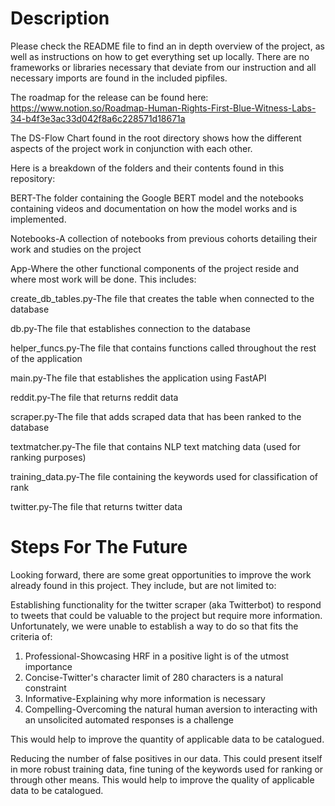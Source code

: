# Description

Please check the README file to find an in depth overview of the project, as well as instructions on how to get everything set up locally. There are no frameworks or libraries necessary that deviate from our instruction and all necessary imports are found in the included pipfiles.

The roadmap for the release can be found here: https://www.notion.so/Roadmap-Human-Rights-First-Blue-Witness-Labs-34-b4f3e3ac33d042f8a6c228571d18671a

The DS-Flow Chart found in the root directory shows how the different aspects of the project work in conjunction with each other.

Here is a breakdown of the folders and their contents found in this repository:

BERT-The folder containing the Google BERT model and the notebooks containing videos and documentation on how the model works and is implemented.

Notebooks-A collection of notebooks from previous cohorts detailing their work and studies on the project

App-Where the other functional components of the project reside and where most work will be done. This includes:

create_db_tables.py-The file that creates the table when connected to the database

db.py-The file that establishes connection to the database

helper_funcs.py-The file that contains functions called throughout the rest of the application

main.py-The file that establishes the application using FastAPI

reddit.py-The file that returns reddit data

scraper.py-The file that adds scraped data that has been ranked to the database

textmatcher.py-The file that contains NLP text matching data (used for ranking purposes)

training_data.py-The file containing the keywords used for classification of rank

twitter.py-The file that returns twitter data

# Steps For The Future

Looking forward, there are some great opportunities to improve the work already found in this project. They include, but are not limited to:

Establishing functionality for the twitter scraper (aka Twitterbot) to respond to tweets that could be valuable to the project but require more information. Unfortunately, we were unable to establish a way to do so that fits the criteria of:
1) Professional-Showcasing HRF in a positive light is of the utmost importance
2) Concise-Twitter's character limit of 280 characters is a natural constraint
3) Informative-Explaining why more information is necessary
4) Compelling-Overcoming the natural human aversion to interacting with an unsolicited automated responses is a challenge

This would help to improve the quantity of applicable data to be catalogued.

Reducing the number of false positives in our data. This could present itself in more robust training data, fine tuning of the keywords used for ranking or through other means. This would help to improve the quality of applicable data to be catalogued.
